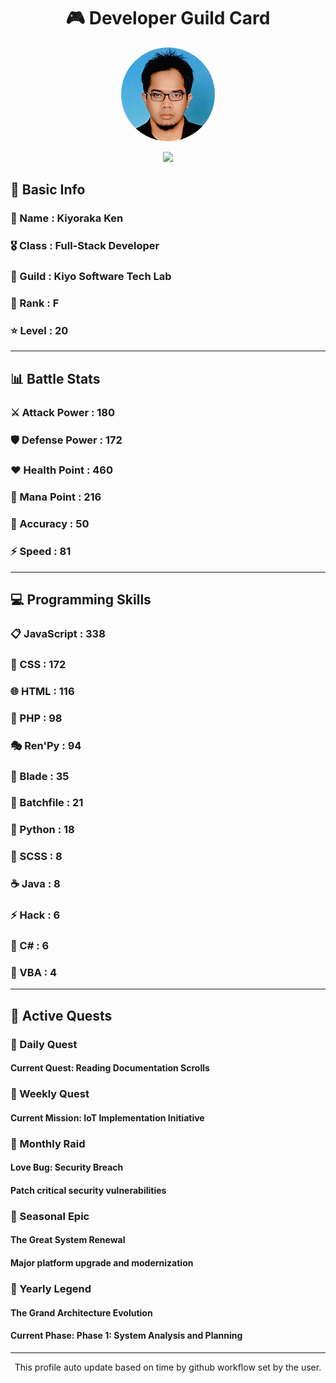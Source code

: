 <div align="center">

# 🎮 Developer Guild Card

<!-- Replace with your profile image -->
<img src="./assets/profile.png" width="150" height="150" style="border-radius: 50%"/>

![](https://komarev.com/ghpvc/?username=Kiyoraka&style=flat)
</div>

##  📌 Basic Info
### 👤 Name : Kiyoraka Ken
### 🎖️ Class : Full-Stack Developer
### 🎪 Guild : Kiyo Software Tech Lab 
### 🔰 Rank : F 
### ⭐ Level : 20

---
## 📊 Battle Stats

### ⚔️ Attack Power  : 180 
### 🛡️ Defense Power : 172 
### ❤️ Health Point  : 460 
### 🔮 Mana Point    : 216 
### 🎯 Accuracy      : 50 
### ⚡ Speed         : 81

---
## 💻 Programming Skills

### 📋 JavaScript : 338
### 🎨 CSS : 172
### 🌐 HTML : 116
### 🐘 PHP : 98
### 🎭 Ren'Py : 94
### 📝 Blade : 35
### 📝 Batchfile : 21
### 🐍 Python : 18
### 💅 SCSS : 8
### ☕ Java : 8
### ⚡ Hack : 6
### 🎯 C# : 6
### 📝 VBA : 4

---
## 📜 Active Quests

### 🌅 Daily Quest

#### Current Quest: Reading Documentation Scrolls

### 📅 Weekly Quest
#### Current Mission: IoT Implementation Initiative

### 🌙 Monthly Raid
#### Love Bug: Security Breach
#### Patch critical security vulnerabilities

### 🌠 Seasonal Epic
#### The Great System Renewal
#### Major platform upgrade and modernization

### 👑 Yearly Legend
#### The Grand Architecture Evolution
#### Current Phase: Phase 1: System Analysis and Planning

---
<div align="center">
  This profile auto update based on time by github workflow set by the user.
</div>